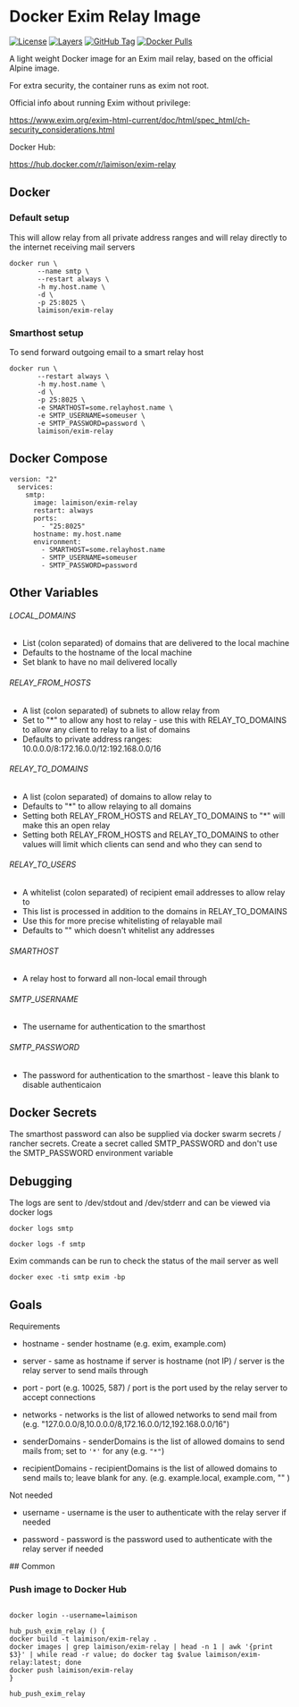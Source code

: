 # Docker Exim Relay Image

[![License](https://img.shields.io/badge/License-Apache%202.0-blue.svg)](https://opensource.org/licenses/Apache-2.0) [![Layers](https://images.microbadger.com/badges/image/industrieco/exim-relay.svg)](https://microbadger.com/images/industrieco/exim-relay/) [![GitHub Tag](https://img.shields.io/github/tag/industrieco/docker-exim-relay.svg)](https://registry.hub.docker.com/u/industrieco/docker-exim-relay/) [![Docker Pulls](https://img.shields.io/docker/pulls/industrieco/exim-relay.svg)](https://registry.hub.docker.com/u/industrieco/exim-relay/)

A light weight Docker image for an Exim mail relay, based on the official Alpine image.

For extra security, the container runs as exim not root.

Official info about running Exim without privilege:

https://www.exim.org/exim-html-current/doc/html/spec_html/ch-security_considerations.html

Docker Hub:

https://hub.docker.com/r/laimison/exim-relay

## Docker

### Default setup

This will allow relay from all private address ranges and will relay directly to the internet receiving mail servers

```
docker run \
       --name smtp \
       --restart always \
       -h my.host.name \
       -d \
       -p 25:8025 \
       laimison/exim-relay
```

### Smarthost setup

To send forward outgoing email to a smart relay host

```
docker run \
       --restart always \
       -h my.host.name \
       -d \
       -p 25:8025 \
       -e SMARTHOST=some.relayhost.name \
       -e SMTP_USERNAME=someuser \
       -e SMTP_PASSWORD=password \
       laimison/exim-relay
```

## Docker Compose

```
version: "2"
  services:
    smtp:
      image: laimison/exim-relay
      restart: always
      ports:
        - "25:8025"
      hostname: my.host.name
      environment:
        - SMARTHOST=some.relayhost.name
        - SMTP_USERNAME=someuser
        - SMTP_PASSWORD=password
```

## Other Variables

###### LOCAL_DOMAINS

* List (colon separated) of domains that are delivered to the local machine
* Defaults to the hostname of the local machine
* Set blank to have no mail delivered locally

###### RELAY_FROM_HOSTS

* A list (colon separated) of subnets to allow relay from
* Set to "\*" to allow any host to relay - use this with RELAY_TO_DOMAINS to allow any client to relay to a list of domains
* Defaults to private address ranges: 10.0.0.0/8:172.16.0.0/12:192.168.0.0/16

###### RELAY_TO_DOMAINS

* A list (colon separated) of domains to allow relay to
* Defaults to "\*" to allow relaying to all domains
* Setting both RELAY_FROM_HOSTS and RELAY_TO_DOMAINS to "\*" will make this an open relay
* Setting both RELAY_FROM_HOSTS and RELAY_TO_DOMAINS to other values will limit which clients can send and who they can send to

###### RELAY_TO_USERS

* A whitelist (colon separated) of recipient email addresses to allow relay to
* This list is processed in addition to the domains in RELAY_TO_DOMAINS
* Use this for more precise whitelisting of relayable mail
* Defaults to "" which doesn't whitelist any addresses

###### SMARTHOST

* A relay host to forward all non-local email through

###### SMTP_USERNAME

* The username for authentication to the smarthost

###### SMTP_PASSWORD

* The password for authentication to the smarthost - leave this blank to disable authenticaion

## Docker Secrets

The smarthost password can also be supplied via docker swarm secrets / rancher secrets.  Create a secret called SMTP_PASSWORD and don't use the SMTP_PASSWORD environment variable

## Debugging

The logs are sent to /dev/stdout and /dev/stderr and can be viewed via docker logs

```shell
docker logs smtp
```

```shell
docker logs -f smtp
```

Exim commands can be run to check the status of the mail server as well

```shell
docker exec -ti smtp exim -bp
```

## Goals

Requirements

* hostname - sender hostname (e.g. exim, example.com)

* server - same as hostname if server is hostname (not IP) / server is the relay server to send mails through

* port - port (e.g. 10025, 587) / port is the port used by the relay server to accept connections

* networks - networks is the list of allowed networks to send mail from (e.g. "127.0.0.0/8,10.0.0.0/8,172.16.0.0/12,192.168.0.0/16")

* senderDomains - senderDomains is the list of allowed domains to send mails from; set to `'*'` for any (e.g. `"*"`)

* recipientDomains - recipientDomains is the list of allowed domains to send mails to; leave blank for any. (e.g. example.local, example.com, "" )

Not needed

* username - username is the user to authenticate with the relay server if needed

* password - password is the password used to authenticate with the relay server if needed

## Common

### Push image to Docker Hub

```

docker login --username=laimison

hub_push_exim_relay () {
docker build -t laimison/exim-relay .
docker images | grep laimison/exim-relay | head -n 1 | awk '{print $3}' | while read -r value; do docker tag $value laimison/exim-relay:latest; done
docker push laimison/exim-relay
}

hub_push_exim_relay

```
